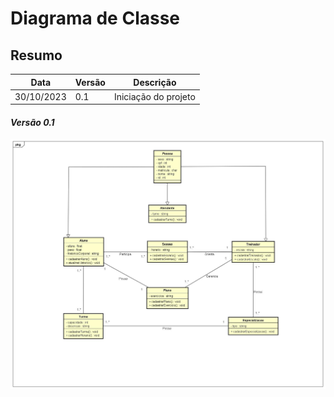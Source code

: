 # Diagrama de Classe
## Resumo
| Data  | Versão | Descrição |
| ------------- | ------------- | ---------|
| 30/10/2023  | 0.1 | Iniciação do projeto | 
#### *Versão 0.1*
![Diagrama de classe 1v](./Imgs/diagrama_de_classe_v0.1.jpg)
